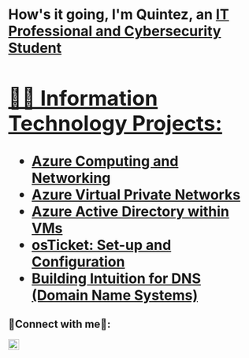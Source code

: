 <h1>How's it going, I'm Quintez, an <a href="https://linkedin.com/in/quintezpearson">IT Professional and Cybersecurity Student

<h2>👨‍💻 Information Technology Projects:</h2>

  - [Azure Computing and Networking](https://github.com/Quintez1/azure-compute-networking)
  - [Azure Virtual Private Networks](https://github.com/Quintez1/virtual-private-network)
  - [Azure Active Directory within VMs](https://github.com/Quintez1/active-directory)
  - [osTicket: Set-up and Configuration](https://github.com/Quintez1/setup-config-osTicket)
  - [Building Intuition for DNS (Domain Name Systems)](https://github.com/Quintez1/VNet-DNS)

<h2>🤳Connect with me🤳:</h2>

[<img align="left" alt="Josh | LinkedIn" width="22px" src="https://cdn.jsdelivr.net/npm/simple-icons@v3/icons/linkedin.svg" />][linkedin]

[linkedin]: https://linkedin.com/in/quintezpearson
